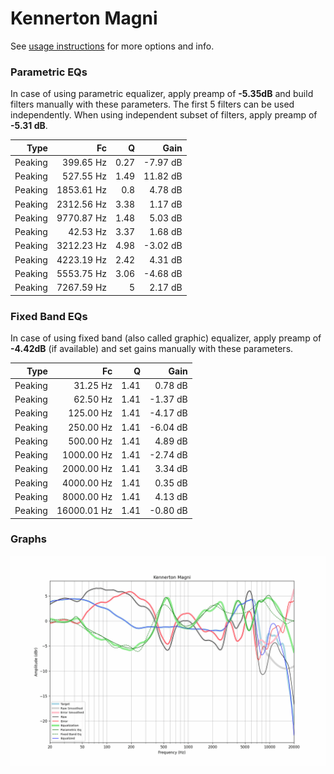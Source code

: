 # Kennerton Magni
See [usage instructions](https://github.com/jaakkopasanen/AutoEq#usage) for more options and info.

### Parametric EQs
In case of using parametric equalizer, apply preamp of **-5.35dB** and build filters manually
with these parameters. The first 5 filters can be used independently.
When using independent subset of filters, apply preamp of **-5.31 dB**.

| Type    | Fc         |    Q | Gain     |
|--------:|-----------:|-----:|---------:|
| Peaking | 399.65 Hz  | 0.27 | -7.97 dB |
| Peaking | 527.55 Hz  | 1.49 | 11.82 dB |
| Peaking | 1853.61 Hz | 0.8  | 4.78 dB  |
| Peaking | 2312.56 Hz | 3.38 | 1.17 dB  |
| Peaking | 9770.87 Hz | 1.48 | 5.03 dB  |
| Peaking | 42.53 Hz   | 3.37 | 1.68 dB  |
| Peaking | 3212.23 Hz | 4.98 | -3.02 dB |
| Peaking | 4223.19 Hz | 2.42 | 4.31 dB  |
| Peaking | 5553.75 Hz | 3.06 | -4.68 dB |
| Peaking | 7267.59 Hz | 5    | 2.17 dB  |

### Fixed Band EQs
In case of using fixed band (also called graphic) equalizer, apply preamp of **-4.42dB**
(if available) and set gains manually with these parameters.

| Type    | Fc          |    Q | Gain     |
|--------:|------------:|-----:|---------:|
| Peaking | 31.25 Hz    | 1.41 | 0.78 dB  |
| Peaking | 62.50 Hz    | 1.41 | -1.37 dB |
| Peaking | 125.00 Hz   | 1.41 | -4.17 dB |
| Peaking | 250.00 Hz   | 1.41 | -6.04 dB |
| Peaking | 500.00 Hz   | 1.41 | 4.89 dB  |
| Peaking | 1000.00 Hz  | 1.41 | -2.74 dB |
| Peaking | 2000.00 Hz  | 1.41 | 3.34 dB  |
| Peaking | 4000.00 Hz  | 1.41 | 0.35 dB  |
| Peaking | 8000.00 Hz  | 1.41 | 4.13 dB  |
| Peaking | 16000.01 Hz | 1.41 | -0.80 dB |

### Graphs
![](./Kennerton%20Magni.png)